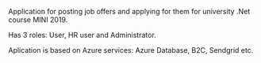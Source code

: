 Application for posting job offers and applying for them for university .Net course MINI 2019.

Has 3 roles: User, HR user and Administrator.

Aplication is based on Azure services: Azure Database, B2C, Sendgrid etc.
